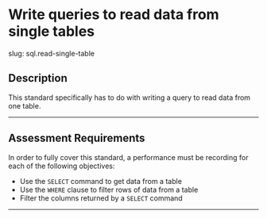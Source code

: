 
# Write queries to read data from single tables

slug: sql.read-single-table

## Description
This standard specifically has to do with writing a query to read data from one table.

---
## Assessment Requirements
In order to fully cover this standard, a performance must be recording for each of the following objectives:

- Use the `SELECT` command to get data from a table
- Use the `WHERE` clause to filter rows of data from a table
- Filter the columns returned by a `SELECT` command

---
